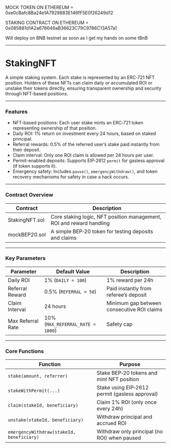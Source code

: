 MOCK TOKEN ON ETHEREUM = 0xe0cBafc8Ba24e1A7929883E146fF5E0f26249d12

STAKING CONTRACT ON ETHEREUM = 0x085881d1A2a676646aB36623C79C9786C13A57a1

Will deploy on BNB testnet as soon as I get my hands on some tBnB

---

# StakingNFT

A simple staking system. Each stake is represented by an ERC‑721 NFT position. Holders of these NFTs can claim daily or accumulated ROI or unstake their tokens directly, ensuring transparent ownership and security through NFT-based positions.

---

### Features

- NFT-based positions: Each user stake mints an ERC‑721 token representing ownership of that position.
- Daily ROI: 1% return on investment every 24 hours, based on staked principal.
- Referral rewards: 0.5% of the referred user’s stake paid instantly from their deposit.
- Claim interval: Only one ROI claim is allowed per 24 hours per user.
- Permit-enabled deposits: Supports EIP‑2612 `permit` for gasless approval (if token supports it).
- Emergency safety: Includes `pause()`, `emergencyWithdraw()`, and token recovery mechanisms for safety in case a hack occurs.

---

### Contract Overview

| Contract                       | Description                                                          |
| ------------------------------ | -------------------------------------------------------------------- |
| StakingNFT.sol                 | Core staking logic, NFT position management, ROI and reward handling |
| mockBEP20.sol                  | A simple BEP‑20 token for testing deposits and claims                |

---

### Key Parameters

| Parameter         | Default Value                    | Description                                |
| ----------------- | -------------------------------- | ------------------------------------------ |
| Daily ROI         | 1% (`DAILY = 100`)               | 1% reward per 24h                          |
| Referral Reward   | 0.5% (`REFERRAL = 50`)           | Paid instantly from referee’s deposit      |
| Claim Interval    | 24 hours                         | Minimum gap between consecutive ROI claims |
| Max Referral Rate | 10% (`MAX_REFERRAL_RATE = 1000`) | Safety cap                                 |

---

### Core Functions

| Function                                  | Purpose                                        |
| ----------------------------------------- | ---------------------------------------------- |
| `stake(amount, referrer)`                 | Stake BEP‑20 tokens and mint NFT position      |
| `stakeWithPermit(...)`                    | Stake using EIP‑2612 permit (gasless approval) |
| `claim(stakeId, beneficiary)`             | Claim 1% ROI (only once every 24h)             |
| `unstake(stakeId, beneficiary)`           | Withdraw principal and accrued ROI             |
| `emergencyWithdraw(stakeId, beneficiary)` | Withdraw only principal (no ROI) when paused   |
